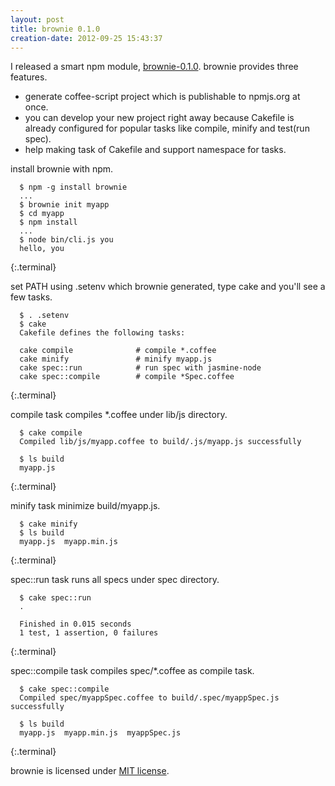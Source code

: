 ```yaml
---
layout: post
title: brownie 0.1.0
creation-date: 2012-09-25 15:43:37
---
```

I released a smart npm module, [brownie-0.1.0](https://github.com/tmtk75/brownie).
brownie provides three features.

- generate coffee-script project which is publishable to npmjs.org at once.
- you can develop your new project right away because Cakefile is already configured for popular tasks like compile, minify and test(run spec).
- help making task of Cakefile and support namespace for tasks.

install brownie with npm.

      $ npm -g install brownie
      ...
      $ brownie init myapp
      $ cd myapp
      $ npm install
      ...
      $ node bin/cli.js you
      hello, you
{:.terminal}

set PATH using .setenv which brownie generated, type cake and you'll see a few tasks.

      $ . .setenv
      $ cake
      Cakefile defines the following tasks:

      cake compile              # compile *.coffee
      cake minify               # minify myapp.js
      cake spec::run            # run spec with jasmine-node
      cake spec::compile        # compile *Spec.coffee
{:.terminal} 

compile task compiles \*.coffee under lib/js directory.

      $ cake compile
      Compiled lib/js/myapp.coffee to build/.js/myapp.js successfully

      $ ls build
      myapp.js
{:.terminal} 

minify task minimize build/myapp.js.

      $ cake minify
      $ ls build
      myapp.js  myapp.min.js
{:.terminal}

spec::run task runs all specs under spec directory.

      $ cake spec::run
      .
      
      Finished in 0.015 seconds
      1 test, 1 assertion, 0 failures
{:.terminal}

spec::compile task compiles spec/\*.coffee as compile task.

      $ cake spec::compile
      Compiled spec/myappSpec.coffee to build/.spec/myappSpec.js successfully

      $ ls build
      myapp.js  myapp.min.js  myappSpec.js
{:.terminal} 

brownie is licensed under [MIT license](http://opensource.org/licenses/mit-license.php).
